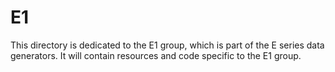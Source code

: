 # E1

This directory is dedicated to the E1 group, which is part of the E series data generators. It will contain resources and code specific to the E1 group.
